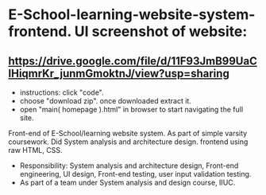 # E-School-learning-website-system-frontend. UI screenshot of website: 
## https://drive.google.com/file/d/11F93JmB99UaClHiqmrKr_junmGmoktnJ/view?usp=sharing
* instructions: click "code". 
* choose "download zip". once downloaded extract it. 
* open "main( homepage ).html" in browser to start navigating the full site.

Front-end of E-School/learning website system. As part of simple varsity coursework. Did System analysis and architecture design. frontend using raw HTML, CSS. 

* Responsibility: System analysis and architecture design, Front-end engineering, UI design, Front-end testing, user input validation testing.
* As part of a team under System analysis and design course, IIUC.

